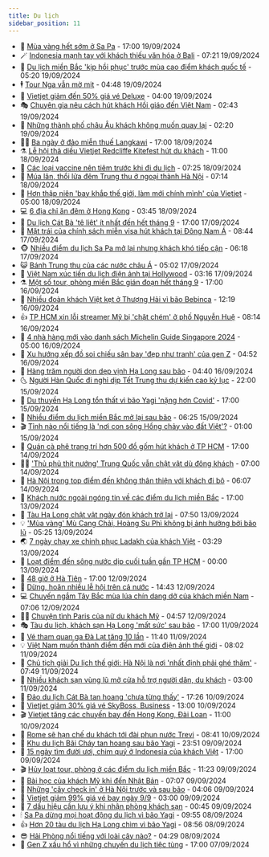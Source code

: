 ```yaml
---
title: Du lịch
sidebar_position: 11
---
```


<!-- vnexpress-du-lich:START -->
- 💂 [Mùa vàng hết sớm ở Sa Pa](https://vnexpress.net/mua-vang-het-som-o-sa-pa-4793979.html) - 17:00 19/09/2024
- 🪄 [Indonesia mạnh tay với khách thiếu văn hóa ở Bali](https://vnexpress.net/indonesia-manh-tay-voi-khach-thieu-van-hoa-o-bali-4794523.html) - 07:21 19/09/2024
- 🦅 [Du lịch miền Bắc &#39;kịp hồi phục&#39; trước mùa cao điểm khách quốc tế](https://vnexpress.net/du-lich-mien-bac-kip-hoi-phuc-truoc-mua-cao-diem-khach-quoc-te-4792412.html) - 05:20 19/09/2024
- 🕴 [Tour Nga vẫn mờ mịt](https://vnexpress.net/tour-nga-van-mo-mit-4794392.html) - 04:48 19/09/2024
- 👀 [Vietjet giảm đến 50% giá vé Deluxe](https://vnexpress.net/vietjet-giam-den-50-gia-ve-deluxe-4794597.html) - 04:00 19/09/2024
- 🎭 [Chuyên gia nêu cách hút khách Hồi giáo đến Việt Nam](https://vnexpress.net/chuyen-gia-neu-cach-hut-khach-hoi-giao-den-viet-nam-4790020.html) - 02:43 19/09/2024
- 🦒 [Những thành phố châu Âu khách không muốn quay lại](https://vnexpress.net/nhung-thanh-pho-chau-au-khach-khong-muon-quay-lai-4794227.html) - 02:20 19/09/2024
- 👨‍🏫 [Ba ngày ở đảo miễn thuế Langkawi](https://vnexpress.net/ba-ngay-o-dao-mien-thue-langkawi-4793697.html) - 17:00 18/09/2024
- ⚗️ [Lễ hội thả diều Vietjet Redcliffe Kitefest hút du khách](https://vnexpress.net/le-hoi-tha-dieu-vietjet-redcliffe-kitefest-hut-du-khach-4794398.html) - 11:00 18/09/2024
- 🥸 [Các loại vaccine nên tiêm trước khi đi du lịch](https://vnexpress.net/cac-loai-vaccine-nen-tiem-truoc-khi-di-du-lich-4794072.html) - 07:25 18/09/2024
- 🤠 [Múa lân, thổi lửa đêm Trung thu ở ngoại thành Hà Nội](https://vnexpress.net/mua-lan-thoi-lua-dem-trung-thu-o-ngoai-thanh-ha-noi-4794179.html) - 07:14 18/09/2024
- 🚀 [Hơn thập niên &#39;bay khắp thế giới, làm mới chính mình&#39; của Vietjet](https://vnexpress.net/hon-thap-nien-bay-khap-the-gioi-lam-moi-chinh-minh-cua-vietjet-4793854.html) - 05:00 18/09/2024
- 💻 [6 địa chỉ ăn đêm ở Hong Kong](https://vnexpress.net/6-dia-chi-an-dem-o-hong-kong-4793897.html) - 03:45 18/09/2024
- 💼 [Du lịch Cát Bà &#39;tê liệt&#39; ít nhất đến hết tháng 9](https://vnexpress.net/du-lich-cat-ba-te-liet-it-nhat-den-het-thang-9-4793867.html) - 17:00 17/09/2024
- 🤡 [Mặt trái của chính sách miễn visa hút khách tại Đông Nam Á](https://vnexpress.net/mat-trai-cua-chinh-sach-mien-visa-hut-khach-tai-dong-nam-a-4793598.html) - 08:44 17/09/2024
- 🐵 [Nhiều điểm du lịch Sa Pa mở lại nhưng khách khó tiếp cận](https://vnexpress.net/nhieu-diem-du-lich-sa-pa-mo-lai-nhung-khach-kho-tiep-can-4793558.html) - 06:18 17/09/2024
- 😺 [Bánh Trung thu của các nước châu Á](https://vnexpress.net/banh-trung-thu-cua-cac-nuoc-chau-a-4793261.html) - 05:02 17/09/2024
- 🌈 [Việt Nam xúc tiến du lịch điện ảnh tại Hollywood](https://vnexpress.net/viet-nam-xuc-tien-du-lich-dien-anh-tai-hollywood-4793446.html) - 03:16 17/09/2024
- ⚗️ [Một số tour, phòng miền Bắc gián đoạn hết tháng 9](https://vnexpress.net/mot-so-tour-phong-mien-bac-gian-doan-het-thang-9-4792861.html) - 17:00 16/09/2024
- 👀 [Nhiều đoàn khách Việt kẹt ở Thượng Hải vì bão Bebinca](https://vnexpress.net/nhieu-doan-khach-viet-ket-o-thuong-hai-vi-bao-bebinca-4793452.html) - 12:19 16/09/2024
- 👍 [TP HCM xin lỗi streamer Mỹ bị &#39;chặt chém&#39; ở phố Nguyễn Huệ](https://vnexpress.net/tp-hcm-xin-loi-streamer-my-bi-chat-chem-o-pho-nguyen-hue-4793392.html) - 08:14 16/09/2024
- 💄 [4 nhà hàng mới vào danh sách Michelin Guide Singapore 2024](https://vnexpress.net/4-nha-hang-moi-vao-danh-sach-michelin-guide-singapore-2024-4787421.html) - 05:00 16/09/2024
- 🥷 [Xu hướng xếp đồ soi chiếu sân bay &#39;đẹp như tranh&#39; của gen Z](https://vnexpress.net/xu-huong-xep-do-soi-chieu-san-bay-dep-nhu-tranh-cua-gen-z-4793166.html) - 04:52 16/09/2024
- 📝 [Hàng trăm người dọn dẹp vịnh Hạ Long sau bão](https://vnexpress.net/hang-tram-nguoi-don-dep-vinh-ha-long-sau-bao-4793258.html) - 04:40 16/09/2024
- 🌜 [Người Hàn Quốc đi nghỉ dịp Tết Trung thu dự kiến cao kỷ lục](https://vnexpress.net/nguoi-han-quoc-di-nghi-dip-tet-trung-thu-du-kien-cao-ky-luc-4793063.html) - 22:00 15/09/2024
- 📝 [Du thuyền Hạ Long tổn thất vì bão Yagi &#39;nặng hơn Covid&#39;](https://vnexpress.net/du-thuyen-ha-long-ton-that-vi-bao-yagi-nang-hon-covid-4792491.html) - 17:00 15/09/2024
- 🧰 [Nhiều điểm du lịch miền Bắc mở lại sau bão](https://vnexpress.net/nhieu-diem-du-lich-mien-bac-mo-lai-sau-bao-4792959.html) - 06:25 15/09/2024
- 🎬 [Tỉnh nào nổi tiếng là &#39;nơi con sông Hồng chảy vào đất Việt&#39;?](https://vnexpress.net/tinh-nao-noi-tieng-la-noi-con-song-hong-chay-vao-dat-viet-4792791.html) - 01:00 15/09/2024
- 🧐 [Quán cà phê trang trí hơn 500 đồ gốm hút khách ở TP HCM](https://vnexpress.net/quan-ca-phe-trang-tri-hon-500-do-gom-hut-khach-o-tp-hcm-4787281.html) - 17:00 14/09/2024
- 👨‍🏫 [&#39;Thủ phủ thịt nướng&#39; Trung Quốc vẫn chật vật dù đông khách](https://vnexpress.net/thu-phu-thit-nuong-trung-quoc-van-chat-vat-du-dong-khach-4792130.html) - 07:00 14/09/2024
- 🦣 [Hà Nội trong top điểm đến không thân thiện với khách đi bộ](https://vnexpress.net/ha-noi-trong-top-diem-den-khong-than-thien-voi-khach-di-bo-4792432.html) - 06:07 14/09/2024
- 🌋 [Khách nước ngoài ngóng tin về các điểm du lịch miền Bắc](https://vnexpress.net/khach-nuoc-ngoai-ngong-tin-ve-cac-diem-du-lich-mien-bac-4792097.html) - 17:00 13/09/2024
- 🦄 [Tàu Hạ Long chật vật ngày đón khách trở lại](https://vnexpress.net/tau-ha-long-chat-vat-ngay-don-khach-tro-lai-4792503.html) - 07:50 13/09/2024
- 💡 [&#39;Mùa vàng&#39; Mù Cang Chải, Hoàng Su Phì không bị ảnh hưởng bởi bão lũ](https://vnexpress.net/mua-vang-mu-cang-chai-hoang-su-phi-khong-bi-anh-huong-boi-bao-lu-4792159.html) - 05:25 13/09/2024
- 🌏 [7 ngày chạy xe chinh phục Ladakh của khách Việt](https://vnexpress.net/7-ngay-chay-xe-chinh-phuc-ladakh-cua-khach-viet-4787240.html) - 03:29 13/09/2024
- 💂 [Loạt điểm đến sông nước dịp cuối tuần gần TP HCM](https://vnexpress.net/loat-diem-den-song-nuoc-dip-cuoi-tuan-gan-tp-hcm-4791710.html) - 00:00 13/09/2024
- 🤩 [48 giờ ở Hà Tiên](https://vnexpress.net/48-gio-o-ha-tien-4791990.html) - 17:00 12/09/2024
- 💪 [Dừng, hoãn nhiều lễ hội trên cả nước](https://vnexpress.net/dung-hoan-nhieu-le-hoi-tren-ca-nuoc-4792192.html) - 14:43 12/09/2024
- 💻 [Chuyến ngắm Tây Bắc mùa lúa chín dang dở của khách miền Nam](https://vnexpress.net/chuyen-ngam-tay-bac-mua-lua-chin-dang-do-cua-khach-mien-nam-4791308.html) - 07:06 12/09/2024
- 🧑‍💻 [Chuyện tình Paris của nữ du khách Mỹ](https://vnexpress.net/chuyen-tinh-paris-cua-nu-du-khach-my-4791541.html) - 04:57 12/09/2024
- 🎭 [Tàu du lịch, khách sạn Hạ Long &#39;mất sức&#39; sau bão](https://vnexpress.net/tau-du-lich-khach-san-ha-long-mat-suc-sau-bao-4791574.html) - 17:00 11/09/2024
- 🧐 [Vé tham quan ga Đà Lạt tăng 10 lần](https://vnexpress.net/ve-tham-quan-ga-da-lat-tang-10-lan-4791738.html) - 11:40 11/09/2024
- 💡 [Việt Nam muốn thành điểm đến mới của điện ảnh thế giới](https://vnexpress.net/viet-nam-muon-thanh-diem-den-moi-cua-dien-anh-the-gioi-4791228.html) - 08:02 11/09/2024
- 🌊 [Chủ tịch giải Du lịch thế giới: Hà Nội là nơi &#39;nhất định phải ghé thăm&#39;](https://vnexpress.net/chu-tich-giai-du-lich-the-gioi-ha-noi-la-noi-nhat-dinh-phai-ghe-tham-4791385.html) - 07:49 11/09/2024
- 🎃 [Nhiều khách sạn vùng lũ mở cửa hỗ trợ người dân, du khách](https://vnexpress.net/nhieu-khach-san-vung-lu-mo-cua-ho-tro-nguoi-dan-du-khach-4791386.html) - 03:00 11/09/2024
- 🧠 [Đảo du lịch Cát Bà tan hoang &#39;chưa từng thấy&#39;](https://vnexpress.net/dao-du-lich-cat-ba-tan-hoang-chua-tung-thay-4791368.html) - 17:26 10/09/2024
- 💄 [Vietjet giảm 30% giá vé SkyBoss, Business](https://vnexpress.net/vietjet-giam-30-gia-ve-skyboss-business-4791347.html) - 13:00 10/09/2024
- 🎬 [Vietjet tăng các chuyến bay đến Hong Kong, Đài Loan](https://vnexpress.net/vietjet-tang-cac-chuyen-bay-den-hong-kong-dai-loan-4791332.html) - 11:00 10/09/2024
- 🐻 [Rome sẽ hạn chế du khách tới đài phun nước Trevi](https://vnexpress.net/rome-se-han-che-du-khach-toi-dai-phun-nuoc-trevi-4791073.html) - 08:41 10/09/2024
- 🌝 [Khu du lịch Bãi Cháy tan hoang sau bão Yagi](https://vnexpress.net/khu-du-lich-bai-chay-tan-hoang-sau-bao-yagi-4790901.html) - 23:51 09/09/2024
- 🤩 [15 ngày tìm đười ươi, chim quý ở Indonesia của khách Việt](https://vnexpress.net/15-ngay-tim-duoi-uoi-chim-quy-o-indonesia-cua-khach-viet-4788904.html) - 17:00 09/09/2024
- 🎬 [Hủy loạt tour, phòng ở các điểm du lịch miền Bắc](https://vnexpress.net/huy-loat-tour-phong-o-cac-diem-du-lich-mien-bac-4790850.html) - 11:23 09/09/2024
- 🦩 [Bài học của khách Mỹ khi đến Nhật Bản](https://vnexpress.net/bai-hoc-cua-khach-my-khi-den-nhat-ban-4790523.html) - 07:07 09/09/2024
- 🦍 [Những &#39;cây check in&#39; ở Hà Nội trước và sau bão](https://vnexpress.net/nhung-cay-check-in-o-ha-noi-truoc-va-sau-bao-4790408.html) - 04:06 09/09/2024
- 👀 [Vietjet giảm 99% giá vé bay ngày 9/9](https://vnexpress.net/vietjet-giam-99-gia-ve-bay-ngay-9-9-4790610.html) - 03:00 09/09/2024
- 🧰 [7 dấu hiệu cần lưu ý khi nhận phòng khách sạn](https://vnexpress.net/7-dau-hieu-can-luu-y-khi-nhan-phong-khach-san-4788490.html) - 00:45 09/09/2024
- 🕯 [Sa Pa dừng mọi hoạt động du lịch vì bão Yagi](https://vnexpress.net/sa-pa-dung-moi-hoat-dong-du-lich-vi-bao-yagi-4790470.html) - 09:55 08/09/2024
- 👍 [Hơn 20 tàu du lịch Hạ Long chìm vì bão Yagi](https://vnexpress.net/hon-20-tau-du-lich-ha-long-chim-vi-bao-yagi-4790415.html) - 08:56 08/09/2024
- 😎 [Hải Phòng nổi tiếng với loài cây nào?](https://vnexpress.net/hai-phong-noi-tieng-voi-loai-cay-nao-4790382.html) - 04:29 08/09/2024
- 🐘 [Gen Z xấu hổ vì những chuyến du lịch tiệc tùng](https://vnexpress.net/gen-z-xau-ho-vi-nhung-chuyen-du-lich-tiec-tung-4790004.html) - 17:00 07/09/2024<!-- vnexpress-du-lich:END -->
